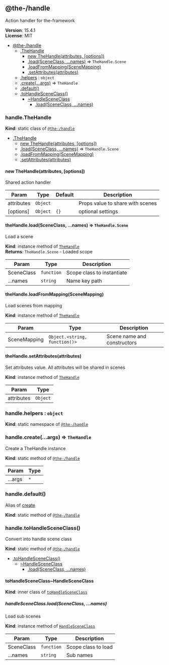 <!--- Code generated by @the-/script-doc. DO NOT EDIT. -->

<a name="module_@the-/handle"></a>

## @the-/handle
Action handler for the-framework

**Version**: 15.4.1  
**License**: MIT  

* [@the-/handle](#module_@the-/handle)
    * [.TheHandle](#module_@the-/handle.TheHandle)
        * [new TheHandle(attributes, [options])](#new_module_@the-/handle.TheHandle_new)
        * [.load(SceneClass, ...names)](#module_@the-/handle.TheHandle+load) ⇒ <code>TheHandle.Scene</code>
        * [.loadFromMapping(SceneMapping)](#module_@the-/handle.TheHandle+loadFromMapping)
        * [.setAttributes(attributes)](#module_@the-/handle.TheHandle+setAttributes)
    * [.helpers](#module_@the-/handle.helpers) : <code>object</code>
    * [.create(...args)](#module_@the-/handle.create) ⇒ <code>TheHandle</code>
    * [.default()](#module_@the-/handle.default)
    * [.toHandleSceneClass()](#module_@the-/handle.toHandleSceneClass)
        * [~HandleSceneClass](#module_@the-/handle.toHandleSceneClass..HandleSceneClass)
            * [.load(SceneClass, ...names)](#module_@the-/handle.toHandleSceneClass..HandleSceneClass+load)

<a name="module_@the-/handle.TheHandle"></a>

### handle.TheHandle
**Kind**: static class of [<code>@the-/handle</code>](#module_@the-/handle)  

* [.TheHandle](#module_@the-/handle.TheHandle)
    * [new TheHandle(attributes, [options])](#new_module_@the-/handle.TheHandle_new)
    * [.load(SceneClass, ...names)](#module_@the-/handle.TheHandle+load) ⇒ <code>TheHandle.Scene</code>
    * [.loadFromMapping(SceneMapping)](#module_@the-/handle.TheHandle+loadFromMapping)
    * [.setAttributes(attributes)](#module_@the-/handle.TheHandle+setAttributes)

<a name="new_module_@the-/handle.TheHandle_new"></a>

#### new TheHandle(attributes, [options])
Shared action handler


| Param | Type | Default | Description |
| --- | --- | --- | --- |
| attributes | <code>Object</code> |  | Props value to share with scenes |
| [options] | <code>Object</code> | <code>{}</code> | optional settings |

<a name="module_@the-/handle.TheHandle+load"></a>

#### theHandle.load(SceneClass, ...names) ⇒ <code>TheHandle.Scene</code>
Load a scene

**Kind**: instance method of [<code>TheHandle</code>](#module_@the-/handle.TheHandle)  
**Returns**: <code>TheHandle.Scene</code> - Loaded scope  

| Param | Type | Description |
| --- | --- | --- |
| SceneClass | <code>function</code> | Scope class to instantiate |
| ...names | <code>string</code> | Name key path |

<a name="module_@the-/handle.TheHandle+loadFromMapping"></a>

#### theHandle.loadFromMapping(SceneMapping)
Load scenes from mapping

**Kind**: instance method of [<code>TheHandle</code>](#module_@the-/handle.TheHandle)  

| Param | Type | Description |
| --- | --- | --- |
| SceneMapping | <code>Object.&lt;string, function()&gt;</code> | Scene name and constructors |

<a name="module_@the-/handle.TheHandle+setAttributes"></a>

#### theHandle.setAttributes(attributes)
Set attributes value. All attributes will be shared in scenes

**Kind**: instance method of [<code>TheHandle</code>](#module_@the-/handle.TheHandle)  

| Param | Type |
| --- | --- |
| attributes | <code>Object</code> | 

<a name="module_@the-/handle.helpers"></a>

### handle.helpers : <code>object</code>
**Kind**: static namespace of [<code>@the-/handle</code>](#module_@the-/handle)  
<a name="module_@the-/handle.create"></a>

### handle.create(...args) ⇒ <code>TheHandle</code>
Create a TheHandle instance

**Kind**: static method of [<code>@the-/handle</code>](#module_@the-/handle)  

| Param | Type |
| --- | --- |
| ...args | <code>\*</code> | 

<a name="module_@the-/handle.default"></a>

### handle.default()
Alias of [create](#module_@the-/handle.create)

**Kind**: static method of [<code>@the-/handle</code>](#module_@the-/handle)  
<a name="module_@the-/handle.toHandleSceneClass"></a>

### handle.toHandleSceneClass()
Convert into handle scene class

**Kind**: static method of [<code>@the-/handle</code>](#module_@the-/handle)  

* [.toHandleSceneClass()](#module_@the-/handle.toHandleSceneClass)
    * [~HandleSceneClass](#module_@the-/handle.toHandleSceneClass..HandleSceneClass)
        * [.load(SceneClass, ...names)](#module_@the-/handle.toHandleSceneClass..HandleSceneClass+load)

<a name="module_@the-/handle.toHandleSceneClass..HandleSceneClass"></a>

#### toHandleSceneClass~HandleSceneClass
**Kind**: inner class of [<code>toHandleSceneClass</code>](#module_@the-/handle.toHandleSceneClass)  
<a name="module_@the-/handle.toHandleSceneClass..HandleSceneClass+load"></a>

##### handleSceneClass.load(SceneClass, ...names)
Load sub scenes

**Kind**: instance method of [<code>HandleSceneClass</code>](#module_@the-/handle.toHandleSceneClass..HandleSceneClass)  

| Param | Type | Description |
| --- | --- | --- |
| SceneClass | <code>function</code> | Scope class to load |
| ...names | <code>string</code> | Sub names |

